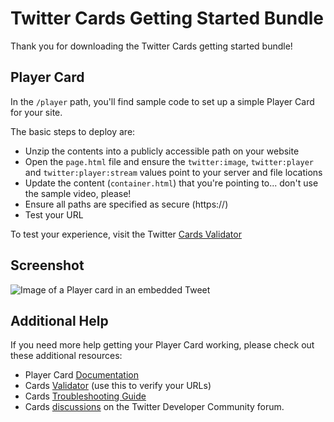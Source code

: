 # Twitter Cards Getting Started Bundle

Thank you for downloading the Twitter Cards getting started bundle!

## Player Card

In the `/player` path, you'll find sample code to set up a simple Player Card for your site.

The basic steps to deploy are:

- Unzip the contents into a publicly accessible path on your website
- Open the `page.html` file and ensure the `twitter:image`, `twitter:player` and `twitter:player:stream` values point to your server and file locations
- Update the content (`container.html`) that you're pointing to... don't use the sample video, please!
- Ensure all paths are specified as secure (https://)
- Test your URL

To test your experience, visit the Twitter [Cards Validator](https://cards-dev.twitter.com/validator)

## Screenshot

![Image of a Player card in an embedded Tweet](https://github.com/twitterdev/cards-player-samples/blob/main/screenshot.png?raw=true)

## Additional Help

If you need more help getting your Player Card working, please check out these additional resources:

- Player Card [Documentation](https://developer.twitter.com/en/docs/tweets/optimize-with-cards/overview/player-card)
- Cards [Validator](https://cards-dev.twitter.com/validator) (use this to verify your URLs)
- Cards [Troubleshooting Guide](https://developer.twitter.com/en/docs/tweets/optimize-with-cards/guides/troubleshooting-cards)
- Cards [discussions](https://twittercommunity.com/c/publisher/cards) on the Twitter Developer Community forum.
